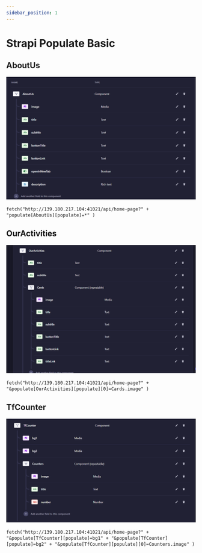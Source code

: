 ```yaml
---
sidebar_position: 1
---
```


# Strapi Populate Basic

## AboutUs
![about us](/static/img/about_us.png)
```
fetch("http://139.180.217.104:41021/api/home-page?" + "populate[AboutUs][populate]=*" )
```

## OurActivities
![our activities](/static/img/our_activities.png)
```
fetch("http://139.180.217.104:41021/api/home-page?" + "&populate[OurActivities][populate][0]=Cards.image" )
```

## TfCounter
![tf counter](/static/img/tf_counter.png)
```
fetch("http://139.180.217.104:41021/api/home-page?" + "&populate[TfCounter][populate]=bg1" + "&populate[TfCounter][populate]=bg2" + "&populate[TfCounter][populate][0]=Counters.image" )
```




